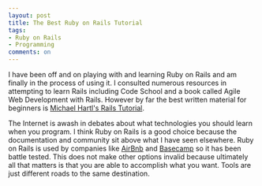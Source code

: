 ```yaml
---
layout: post
title: The Best Ruby on Rails Tutorial
tags: 
- Ruby on Rails
- Programming
comments: on
---
```

I have been off and on playing with and learning Ruby on Rails and am finally in the process of using it. I consulted numerous resources in attempting to learn Rails including Code School and a book called Agile Web Development with Rails. However by far the best written material for beginners is [Michael Hartl's Rails Tutorial](https://www.railstutorial.org).

The Internet is awash in debates about what technologies you should learn when you program. I think Ruby on Rails is a good choice because the documentation and community sit above what I have seen elsewhere. Ruby on Rails is used by companies like [AirBnb](http://www.airbnb.com/) and [Basecamp](http://www.basecamp.com/) so it has been battle tested. This does not make other options invalid because ultimately all that matters is that you are able to accomplish what you want. Tools are just different roads to the same destination.